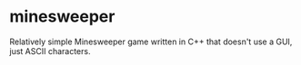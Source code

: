 # minesweeper
Relatively simple Minesweeper game written in C++ that doesn't use a GUI, just ASCII characters.
